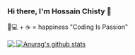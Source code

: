 ### Hi there, I'm Hossain Chisty 👋
👨💻 + ☕ = happiness
"Coding Is Passion"

<a href="https://github.com/hossainchisty">
  <!-- Change the `github-readme-stats.anuraghazra1.vercel.app` to `github-readme-stats.vercel.app`  -->
  <img align="center" src="https://github-readme-stats-teal.vercel.app/api/top-langs/?username=hossainchisty&layout=compact" color="black"/>
</a>
<a href="https://github.com/hossainchisty">
  <img align="center" src="https://github-readme-stats-teal.vercel.app/api?username=hossainchisty&show_icons=truet&include_all_commits=True&hide=contribs" alt="Anurag's github stats" />
</a>






